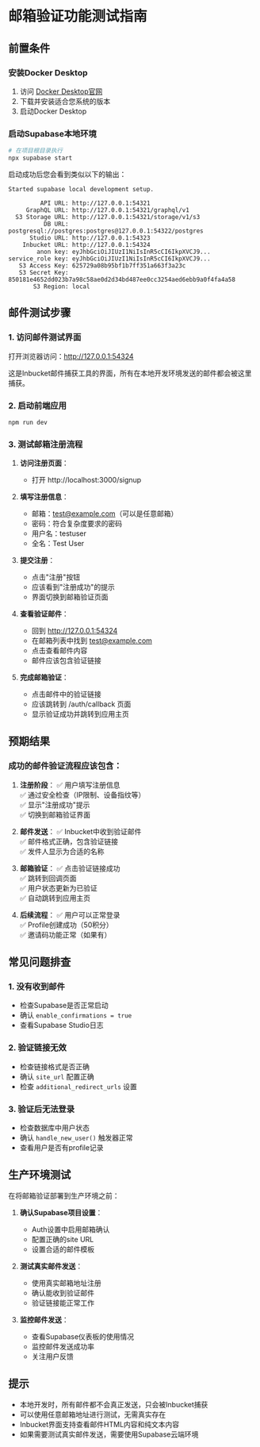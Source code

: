 # 邮箱验证功能测试指南

## 前置条件

### 安装Docker Desktop
1. 访问 [Docker Desktop官网](https://docs.docker.com/desktop/)
2. 下载并安装适合您系统的版本
3. 启动Docker Desktop

### 启动Supabase本地环境
```bash
# 在项目根目录执行
npx supabase start
```

启动成功后您会看到类似以下的输出：
```
Started supabase local development setup.

         API URL: http://127.0.0.1:54321
     GraphQL URL: http://127.0.0.1:54321/graphql/v1
  S3 Storage URL: http://127.0.0.1:54321/storage/v1/s3
          DB URL: postgresql://postgres:postgres@127.0.0.1:54322/postgres
      Studio URL: http://127.0.0.1:54323
    Inbucket URL: http://127.0.0.1:54324
        anon key: eyJhbGciOiJIUzI1NiIsInR5cCI6IkpXVCJ9...
service_role key: eyJhbGciOiJIUzI1NiIsInR5cCI6IkpXVCJ9...
   S3 Access Key: 625729a08b95bf1b7ff351a663f3a23c
   S3 Secret Key: 850181e4652dd023b7a98c58ae0d2d34bd487ee0cc3254aed6ebb9a0f4fa4a58
       S3 Region: local
```

## 邮件测试步骤

### 1. 访问邮件测试界面
打开浏览器访问：http://127.0.0.1:54324

这是Inbucket邮件捕获工具的界面，所有在本地开发环境发送的邮件都会被这里捕获。

### 2. 启动前端应用
```bash
npm run dev
```

### 3. 测试邮箱注册流程

1. **访问注册页面**：
   - 打开 http://localhost:3000/signup

2. **填写注册信息**：
   - 邮箱：test@example.com（可以是任意邮箱）
   - 密码：符合复杂度要求的密码
   - 用户名：testuser
   - 全名：Test User

3. **提交注册**：
   - 点击"注册"按钮
   - 应该看到"注册成功"的提示
   - 界面切换到邮箱验证页面

4. **查看验证邮件**：
   - 回到 http://127.0.0.1:54324
   - 在邮箱列表中找到 test@example.com
   - 点击查看邮件内容
   - 邮件应该包含验证链接

5. **完成邮箱验证**：
   - 点击邮件中的验证链接
   - 应该跳转到 /auth/callback 页面
   - 显示验证成功并跳转到应用主页

## 预期结果

### 成功的邮件验证流程应该包含：

1. **注册阶段**：
   ✅ 用户填写注册信息  
   ✅ 通过安全检查（IP限制、设备指纹等）  
   ✅ 显示"注册成功"提示  
   ✅ 切换到邮箱验证界面  

2. **邮件发送**：
   ✅ Inbucket中收到验证邮件  
   ✅ 邮件格式正确，包含验证链接  
   ✅ 发件人显示为合适的名称  

3. **邮箱验证**：
   ✅ 点击验证链接成功  
   ✅ 跳转到回调页面  
   ✅ 用户状态更新为已验证  
   ✅ 自动跳转到应用主页  

4. **后续流程**：
   ✅ 用户可以正常登录  
   ✅ Profile创建成功（50积分）  
   ✅ 邀请码功能正常（如果有）  

## 常见问题排查

### 1. 没有收到邮件
- 检查Supabase是否正常启动
- 确认 `enable_confirmations = true`
- 查看Supabase Studio日志

### 2. 验证链接无效
- 检查链接格式是否正确
- 确认 `site_url` 配置正确
- 检查 `additional_redirect_urls` 设置

### 3. 验证后无法登录
- 检查数据库中用户状态
- 确认 `handle_new_user()` 触发器正常
- 查看用户是否有profile记录

## 生产环境测试

在将邮箱验证部署到生产环境之前：

1. **确认Supabase项目设置**：
   - Auth设置中启用邮箱确认
   - 配置正确的site URL
   - 设置合适的邮件模板

2. **测试真实邮件发送**：
   - 使用真实邮箱地址注册
   - 确认能收到验证邮件
   - 验证链接能正常工作

3. **监控邮件发送**：
   - 查看Supabase仪表板的使用情况
   - 监控邮件发送成功率
   - 关注用户反馈

## 提示

- 本地开发时，所有邮件都不会真正发送，只会被Inbucket捕获
- 可以使用任意邮箱地址进行测试，无需真实存在
- Inbucket界面支持查看邮件HTML内容和纯文本内容
- 如果需要测试真实邮件发送，需要使用Supabase云端环境
